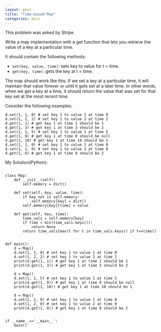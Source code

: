 ```yaml
---
layout: post
title: "Time-based Map"
categories: misc
---
```


This problem was asked by Stripe.

Write a map implementation with a get function that lets you retrieve the value of a key at a particular time.

It should contain the following methods:
- `set(key, value, time)`: sets key to value for t = time.
- `get(key, time)`: gets the key at t = time.

The map should work like this. If we set a key at a particular time, it will maintain that value forever or until it gets set at a later time. In other words, when we get a key at a time, it should return the value that was set for that key set at the most recent time.

Consider the following examples:
```
d.set(1, 1, 0) # set key 1 to value 1 at time 0
d.set(1, 2, 2) # set key 1 to value 2 at time 2
d.get(1, 1) # get key 1 at time 1 should be 1
d.get(1, 3) # get key 1 at time 3 should be 2
d.set(1, 1, 5) # set key 1 to value 1 at time 5
d.get(1, 0) # get key 1 at time 0 should be null
d.get(1, 10) # get key 1 at time 10 should be 1
d.set(1, 1, 0) # set key 1 to value 1 at time 0
d.set(1, 2, 0) # set key 1 to value 2 at time 0
d.get(1, 0) # get key 1 at time 0 should be 2
```


My Solution(Python):
```

class Map:
    def __init__(self):
        self.memory = dict()

    def set(self, key, value, time):
        if key not in self.memory:
            self.memory[key] = dict()
        self.memory[key][time] = value

    def get(self, key, time):
        time_vals = self.memory[key]
        if time < min(time_vals.keys()):
            return None
        return time_vals[max(t for t in time_vals.keys() if t<=time)]


def main():
    d = Map()
    d.set(1, 1, 0) # set key 1 to value 1 at time 0
    d.set(1, 2, 2) # set key 1 to value 2 at time 2
    print(d.get(1, 1)) # get key 1 at time 1 should be 1
    print(d.get(1, 3)) # get key 1 at time 3 should be 2

    d = Map()
    d.set(1, 1, 5) # set key 1 to value 1 at time 5
    print(d.get(1, 0)) # get key 1 at time 0 should be null
    print(d.get(1, 10)) # get key 1 at time 10 should be 1

    d = Map()
    d.set(1, 1, 0) # set key 1 to value 1 at time 0
    d.set(1, 2, 0) # set key 1 to value 2 at time 0
    print(d.get(1, 0)) # get key 1 at time 0 should be 2


if __name__=='__main__':
    main()
```
